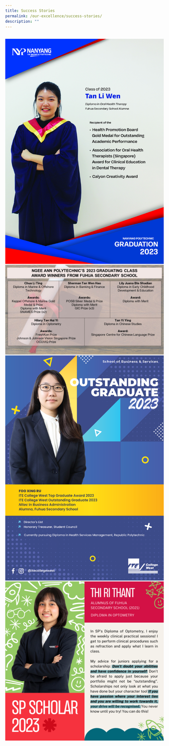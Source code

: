 ```yaml
---
title: Success Stories
permalink: /our-excellence/success-stories/
description: ""
---
```

<br>![](/images/tan%20li%20wen.jpg)
<br>![](/images/np%2027%20july.jpg)
<br>![](images/Success%20Stories/foo%20xing%20ru.png)
<br>![](/images/cls_thi%20ri%20thant.png)<br>

